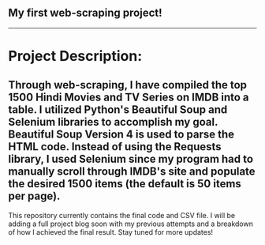 ## My first web-scraping project!
---
# Project Description:
Through web-scraping, I have compiled the top 1500 Hindi Movies and TV Series on IMDB into a table. I utilized Python's Beautiful Soup and Selenium libraries to accomplish my goal. Beautiful Soup Version 4 is used to parse the HTML code. Instead of using the Requests library, I used Selenium since my program had to manually scroll through IMDB's site and populate the desired 1500 items (the default is 50 items per page). 
---
This repository currently contains the final code and CSV file. I will be adding a full project blog soon with my previous attempts and a breakdown of how I achieved the final result. Stay tuned for more updates!

